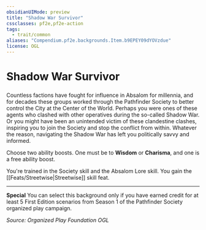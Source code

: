 ```yaml
---
obsidianUIMode: preview
title: "Shadow War Survivor"
cssclasses: pf2e,pf2e-action
tags:
  - trait/common
aliases: "Compendium.pf2e.backgrounds.Item.b9EPEY09dYOVzdue"
license: OGL
---
```

# Shadow War Survivor

### 






Countless factions have fought for influence in Absalom for millennia, and for decades these groups worked through the Pathfinder Society to better control the City at the Center of the World. Perhaps you were ones of these agents who clashed with other operatives during the so-called Shadow War. Or you might have been an unintended victim of these clandestine clashes, inspiring you to join the Society and stop the conflict from within. Whatever the reason, navigating the Shadow War has left you politically savvy and informed.

Choose two ability boosts. One must be to **Wisdom** or **Charisma**, and one is a free ability boost.

You're trained in the Society skill and the Absalom Lore skill. You gain the [[Feats/Streetwise|Streetwise]] skill feat.

* * *

**Special** You can select this background only if you have earned credit for at least 5 First Edition scenarios from Season 1 of the Pathfinder Society organized play campaign.

*Source: Organized Play Foundation*
*OGL*